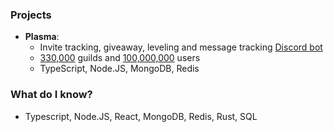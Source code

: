 ### **Projects**
- **Plasma**: 
	- Invite tracking, giveaway, leveling and message tracking <u>Discord bot</U>
	- <u>330,000</u> guilds and <u>100,000,000</u> users
	- TypeScript, Node.JS, MongoDB, Redis
	
### **What do I know?**
- Typescript, Node.JS, React, MongoDB, Redis, Rust, SQL
